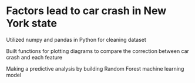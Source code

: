 # Factors lead to car crash in New York state

Utilized numpy and pandas in Python for cleaning dataset

Built functions for plotting diagrams to compare the correction between car crash and each feature

Making a predictive analysis by building Random Forest machine learning model

